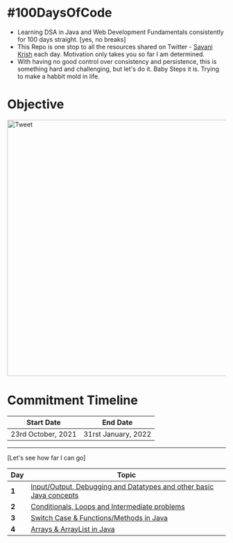 # #100DaysOfCode

- Learning DSA in Java and Web Development Fundamentals consistently for 100 days straight. [yes, no breaks]
- This Repo is one stop to all the resources shared on Twitter - [Savani Krish](https://twitter.com/savani_krrish) each day. Motivation only takes you so far I am determined.
- With having no good control over consistency and persistence, this is something hard and challenging, but let's do it. Baby Steps it is. Trying to make a habbit mold in life.

# Objective

<img width="590" alt="Tweet" src="https://user-images.githubusercontent.com/74283604/135795369-646ea920-ec9a-48cb-ab3c-94e68fdf7359.png">


# Commitment Timeline 


| Start Date  | End Date    |
| ----------- | ----------- |
| 23rd October, 2021 | 31rst January, 2022 |

---
[Let's see how far I can go]

Day | Topic
--- | ---
**1** |  [Input/Output, Debugging and Datatypes and other basic Java concepts](/Days/Day1.md)
**2** |  [Conditionals, Loops and Intermediate problems](/Days/Day2.md)
**3** |  [Switch Case & Functions/Methods in Java](/Days/Day3.md)
**4** |  [Arrays & ArrayList in Java](/Days/Day4.md)



